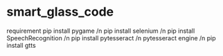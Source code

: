 # smart_glass_code

requirement 
pip install pygame /n
pip install selenium /n
pip install SpeechRecognition /n
pip install pytesseract /n
pytesseract engine /n
pip install gtts
